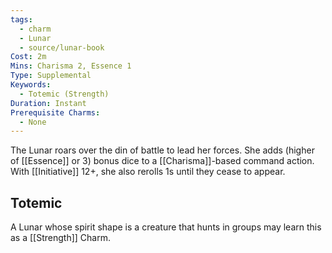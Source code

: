 ```yaml
---
tags:
  - charm
  - Lunar
  - source/lunar-book
Cost: 2m
Mins: Charisma 2, Essence 1
Type: Supplemental
Keywords:
  - Totemic (Strength)
Duration: Instant
Prerequisite Charms:
  - None
---
```

The Lunar roars over the din of battle to lead her forces. She adds (higher of [[Essence]] or 3) bonus dice to a [[Charisma]]-based command action. With [[Initiative]] 12+, she also rerolls 1s until they cease to appear. 
## Totemic 

A Lunar whose spirit shape is a creature that hunts in groups may learn this as a [[Strength]] Charm.